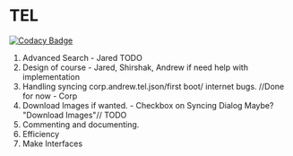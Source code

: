 # TEL

[![Codacy Badge](https://api.codacy.com/project/badge/Grade/4536e25b24064a1bbb116d1b7fb4f3a2)](https://www.codacy.com/app/corpa/TEL?utm_source=github.com&amp;utm_medium=referral&amp;utm_content=corpandrew/TEL&amp;utm_campaign=Badge_Grade)

1. Advanced Search - Jared TODO
2. Design of course - Jared, Shirshak, Andrew if need help with implementation
3. Handling syncing corp.andrew.tel.json/first boot/ internet bugs. //Done for now - Corp
4. Download Images if wanted. - Checkbox on Syncing Dialog Maybe? "Download Images"// TODO
5. Commenting and documenting.
6. Efficiency
7. Make Interfaces
